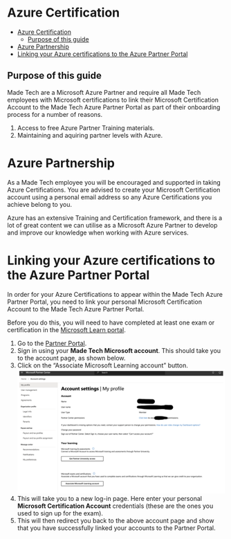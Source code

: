 # Azure Certification

- [Azure Certification](#azure-certification)
  - [Purpose of this guide](#purpose-of-this-guide)
- [Azure Partnership](#azure-partnership)
- [Linking your Azure certifications to the Azure Partner Portal](#linking-your-azure-certifications-to-the-azure-partner-portal)

## Purpose of this guide

Made Tech are a Microsoft Azure Partner and require all Made Tech employees with Microsoft certifications to link their Microsoft Certification Account to the Made Tech Azure Partner Portal as part of their onboarding process for a number of reasons.

 1. Access to free Azure Partner Training materials.
 2. Maintaining and aquiring partner levels with Azure.

# Azure Partnership

As a Made Tech employee you will be encouraged and supported in taking Azure Certifications. You are advised to create your Microsoft Certification account using a personal email address so any Azure Certifications you achieve belong to you. 

Azure has an extensive Training and Certification framework, and there is a lot of great content we can utilise as a Microsoft Azure Partner to develop and improve our knowledge when working with Azure services.

# Linking your Azure certifications to the Azure Partner Portal

In order for your Azure Certifications to appear within the Made Tech Azure Partner Portal, you need to link your personal Microsoft Certification Account to the Made Tech Azure Partner Portal.

Before you do this, you will need to have completed at least one exam or certification in the [Microsoft Learn portal](https://learn.microsoft.com/).

1. Go to the [Partner Portal](https://partner.microsoft.com/pc/Users/MyAccount).
2. Sign in using your **Made Tech Microsoft account**. This should take you to the account page, as shown below.
3. Click on the “Associate Microsoft Learning account” button.
![](images/azure-partner-portal-page.png)
4. This will take you to a new log-in page. Here enter your personal **Microsoft Certification Account** credentials (these are the ones you used to sign up for the exam).
5. This will then redirect you back to the above account page and show that you have successfully linked your accounts to the Partner Portal.
